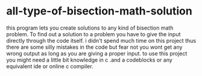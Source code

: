 # all-type-of-bisection-math-solution
this program lets you create  solutions to any kind of bisection math problem. To find out a solution to a problem you have to give the input directly through the code itself. i didn't spend much time on this project thus there are some silly mistakes in the code but fear not you wont get any wrong output as long as you are giving a proper input. to use this project you might need a little bit knowledge in c .and a codeblocks or any equivalent ide or online c compiler.
